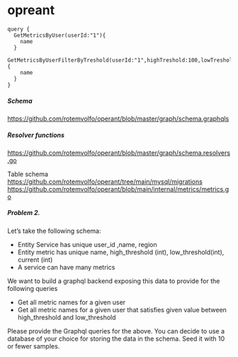 # opreant

```
query {
  GetMetricsByUser(userId:"1"){
    name
  }
  GetMetricsByUserFilterByTreshold(userId:"1",highTreshold:100,lowTreshold:10){
    name
  }
}
```

##### Schema

https://github.com/rotemvolfo/operant/blob/master/graph/schema.graphqls

##### Resolver functions

https://github.com/rotemvolfo/operant/blob/master/graph/schema.resolvers.go

Table schema
https://github.com/rotemvolfo/operant/tree/main/mysql/migrations
https://github.com/rotemvolfo/operant/blob/main/internal/metrics/metrics.go

##### Problem 2.

Let’s take the following schema:
* Entity Service has unique user_id ,name, region
* Entity metric has unique name, high_threshold (int), low_threshold(int), current (int)
* A service can have many metrics

We want to build a graphql backend exposing this data to provide for the following queries
* Get all metric names for a given user
* Get all metric names for a given user that satisfies given value between
high_threshold and low_threshold

Please provide the Graphql queries for the above. You can decide to use a database of your choice for storing the data in the schema. Seed it with 10 or fewer samples.
